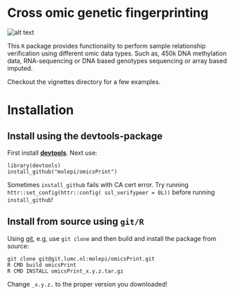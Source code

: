 # Cross omic genetic fingerprinting #

![alt text](http://www.molepi.nl/images/logo.png)

This `R` package provides functionality to perform sample relationship
verification using different omic data types. Such as, 450k DNA
methylation data, RNA-sequencing or DNA based genotypes sequencing or
array based imputed.

Checkout the vignettes directory for a few examples.

# Installation #

## Install using the **devtools**-package ##

First install [**devtools**](https://github.com/hadley/devtools). Next
use:

```{r devtools, eval=FALSE}
library(devtools)
install_github("molepi/omicsPrint")
```

Sometimes `install_github` fails with CA cert error. Try running
`httr::set_config(httr::config( ssl_verifypeer = 0L))` before running
`install_github`!

## Install from source using `git/R` ##

Using [git](https://git-scm.com/), e.g, use `git clone` and then build
and install the package from source:

```{r git, engine='bash', eval=FALSE}
git clone git@git.lumc.nl:molepi/omicsPrint.git
R CMD build omicsPrint
R CMD INSTALL omicsPrint_x.y.z.tar.gz
```
Change `_x.y.z.` to the proper version you downloaded!
    
